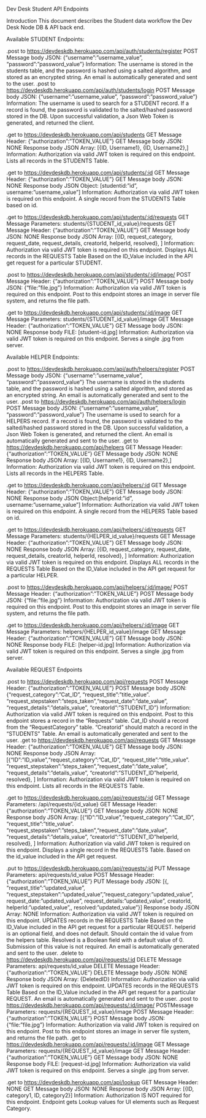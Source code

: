 Dev Desk Student API Endpoints

Introduction
This document describes the Student data workflow the Dev Desk Node DB & API back end.

Available STUDENT Endpoints:

.post to https://devdeskdb.herokuapp.com/api/auth/students/register
POST Message body JSON:
{“username”:”username_value”, “password”:”password_value”}
Information:
The username is stored in the students table, and the password is hashed using a salted algorithm, and stored as an encrypted string.
An email is automatically generated and sent to the user.
.post to https://devdeskdb.herokuapp.com/api/auth/students/login
POST Message body JSON:
{“username”:”username_value”, “password”:”password_value”}
Information:
The username is used to search for a STUDENT record. If a record is found, the password is validated to the salted/hashed password stored in the DB. Upon successful validation, a Json Web Token is generated, and returned the client.

.get to https://devdeskdb.herokuapp.com/api/students
GET Message Header:
{“authorization”:”TOKEN_VALUE”}
GET Message body JSON:
NONE
Response body JSON Array:
[{ID, Username1}, {ID, Username2},]
Information:
Authorization via valid JWT token is required on this endpoint. Lists all records in the STUDENTS Table.

.get to https://devdeskdb.herokuapp.com/api/students/:id
GET Message Header:
{“authorization”:”TOKEN_VALUE”}
GET Message body JSON:
NONE
Response body JSON Object: 
[studentid:”id”, username:”username_value”]
Information:
Authorization via valid JWT token is required on this endpoint. A single record from the STUDENTS Table based on id.

.get to https://devdeskdb.herokuapp.com/api/students/:id/requests
GET Message Parameters:
students/{STUDENT_id_value}/requests 
GET Message Header:
{“authorization”:”TOKEN_VALUE”}
GET Message body JSON:
NONE
Response body JSON Array:
[{ID, request_category, request_date, request_details, creatorId, helperId, resolved}, ]
Information:
Authorization via valid JWT token is required on this endpoint. Displays ALL records in the REQUESTS Table Based on the ID_Value included in the API get request for a particular STUDENT.

.post to https://devdeskdb.herokuapp.com/api/students/:id/image/
POST Message Header:
{“authorization”:”TOKEN_VALUE”}
POST Message body JSON:
{“file:”file.jpg”}
Information:
Authorization via valid JWT token is required on this endpoint. Post to this endpoint stores an image in server file system, and returns the file path.

.get to https://devdeskdb.herokuapp.com/api/students/:id/image
GET Message Parameters:
students/{STUDENT_id_value}/image 
GET Message Header:
{“authorization”:”TOKEN_VALUE”}
GET Message body JSON:
NONE
Response body FILE:
[student-id.jpg]
Information:
Authorization via valid JWT token is required on this endpoint. Serves a single .jpg from server.

Available HELPER Endpoints:

.post to https://devdeskdb.herokuapp.com/api/auth/helpers/register
POST Message body JSON:
{“username”:”username_value”, “password”:”password_value”}
The username is stored in the students table, and the password is hashed using a salted algorithm, and stored as an encrypted string.
An email is automatically generated and sent to the user.
.post to https://devdeskdb.herokuapp.com/api/auth/helpers/login
POST Message body JSON:
{“username”:”username_value”, “password”:”password_value”}
The username is used to search for a HELPERS record. If a record is found, the password is validated to the salted/hashed password stored in the DB. Upon successful validation, a Json Web Token is generated, and returned the client.
An email is automatically generated and sent to the user.
.get to https://devdeskdb.herokuapp.com/api/helpers
GET Message Header:
{“authorization”:”TOKEN_VALUE”}
GET Message body JSON:
NONE
Response body JSON Array:
[{ID, Username1}, {ID, Username2},]
Information:
Authorization via valid JWT token is required on this endpoint. Lists all records in the HELPERS Table.

.get to https://devdeskdb.herokuapp.com/api/helpers/:id
GET Message Header:
{“authorization”:”TOKEN_VALUE”}
GET Message body JSON:
NONE
Response body JSON Object:[helperid:”id”, username:”username_value”]
Information:
Authorization via valid JWT token is required on this endpoint. A single record from the HELPERS Table based on id.

.get to https://devdeskdb.herokuapp.com/api/helpers/:id/requests
GET Message Parameters:
students/{HELPER_id_value}/requests 
GET Message Header:
{“authorization”:”TOKEN_VALUE”}
GET Message body JSON:
NONE
Response body JSON Array:
[{ID, request_category, request_date, request_details, creatorId, helperId, resolved}, ]
Information:
Authorization via valid JWT token is required on this endpoint. Displays ALL records in the REQUESTS Table Based on the ID_Value included in the API get request for a particular HELPER.

.post to https://devdeskdb.herokuapp.com/api/helpers/:id/image/
POST Message Header:
{“authorization”:”TOKEN_VALUE”}
POST Message body JSON:
{“file:”file.jpg”}
Information:
Authorization via valid JWT token is required on this endpoint. Post to this endpoint stores an image in server file system, and returns the file path.

.get to https://devdeskdb.herokuapp.com/api/helpers/:id/image
GET Message Parameters:
helpers/{HELPER_id_value}/image 
GET Message Header:
{“authorization”:”TOKEN_VALUE”}
GET Message body JSON:
NONE
Response body FILE:
[helper-id.jpg]
Information:
Authorization via valid JWT token is required on this endpoint. Serves a single .jpg from server.

Available REQUEST Endpoints 

.post to https://devdeskdb.herokuapp.com/api/requests
POST Message Header:
{“authorization”:”TOKEN_VALUE”}
POST Message body JSON:
{“request_category”:”Cat_ID”, “request_title”:”title_value”. “request_stepstaken”:”steps_taken”,“request_date”:”date_value”, “request_details”:”details_value”, “creatorId”:”STUDENT_ID”}
Information:
Authorization via valid JWT token is required on this endpoint. Post to this endpoint stores a record in the “Requests” table. Cat_ID should a record from the “RequestCategory” table. “Creatorid” should match a record in the “STUDENTS” Table.
An email is automatically generated and sent to the user.
.get to https://devdeskdb.herokuapp.com/api/requests
GET Message Header:
{“authorization”:”TOKEN_VALUE”}
GET Message body JSON:
NONE
Response body JSON Array:
[{“ID”:”ID_value”,“request_category”:”Cat_ID”, “request_title”:”title_value”. “request_stepstaken”:”steps_taken”,“request_date”:”date_value”, “request_details”:”details_value”, “creatorId”:”STUDENT_ID”helperId, resolved}, ]
Information:
Authorization via valid JWT token is required on this endpoint. Lists all records in the REQUESTS Table.

.get to https://devdeskdb.herokuapp.com/api/requests/:id
GET Message Parameters:
/api/requests/{id_value}
GET Message Header:
{“authorization”:”TOKEN_VALUE”}
GET Message body JSON:
NONE
Response body JSON Array:
[{“ID”:”ID_value”,“request_category”:”Cat_ID”, “request_title”:”title_value”. “request_stepstaken”:”steps_taken”,“request_date”:”date_value”, “request_details”:”details_value”, “creatorId”:”STUDENT_ID”helperId, resolved}, ]
Information:
Authorization via valid JWT token is required on this endpoint. Displays a single record in the REQUESTS Table. Based on the id_value included in the API get request.

.put to https://devdeskdb.herokuapp.com/api/requests/:id
PUT Message Parameters:
api/requests/id_value 
POST Message Header:
{“authorization”:”TOKEN_VALUE”}
PUT Message body JSON:
[{, “request_title”:”updated_value”, “request_stepstaken”:”updated_value”,”request_category:”updated_value”, request_date:”updated_value”, request_details:”updated_value”, creatorId, helperId:”updated_value”,, resolved:”updated_value”}]
Response body JSON Array:
NONE
Information:
Authorization via valid JWT token is required on this endpoint. UPDATES records in the REQUESTS Table Based on the ID_Value included in the API get request for a particular REQUEST. helperid is an optional field, and does not default. Should contain the id value from the helpers table. Resolved is a Boolean field with a default value of 0. Submission of this value is not required.
An email is automatically generated and sent to the user.
.delete to https://devdeskdb.herokuapp.com/api/requests/:id
DELETE Message Parameters:
api/requests/id_value 
DELETE Message Header:
{“authorization”:”TOKEN_VALUE”}
DELETE Message body JSON:
NONE
Response body JSON Array:
{DeletedID}
Information:
Authorization via valid JWT token is required on this endpoint. UPDATES records in the REQUESTS Table Based on the ID_Value included in the API get request for a particular REQUEST.
An email is automatically generated and sent to the user.
.post to https://devdeskdb.herokuapp.com/api/requests/:id/image/
POSTMessage Parameters:
requests/{REQUEST_id_value}/image 
POST Message Header:
{“authorization”:”TOKEN_VALUE”}
POST Message body JSON:
{“file:”file.jpg”}
Information:
Authorization via valid JWT token is required on this endpoint. Post to this endpoint stores an image in server file system, and returns the file path.
.get to https://devdeskdb.herokuapp.com/api/requests/:id/image
GET Message Parameters:
requests/{REQUEST_id_value}/image 
GET Message Header:
{“authorization”:”TOKEN_VALUE”}
GET Message body JSON:
NONE
Response body FILE:
[request-id.jpg]
Information:
Authorization via valid JWT token is required on this endpoint. Serves a single .jpg from server.

.get to https://devdeskdb.herokuapp.com/api/lookup 
GET Message Header:
NONE
GET Message body JSON:
NONE
Response body JSON Array:
[{ID, category1, ID, category2}]
Information:
Authorization IS NOT required for this endpoint. Endpoint gets Lookup values for UI elements such as Request Category. 


